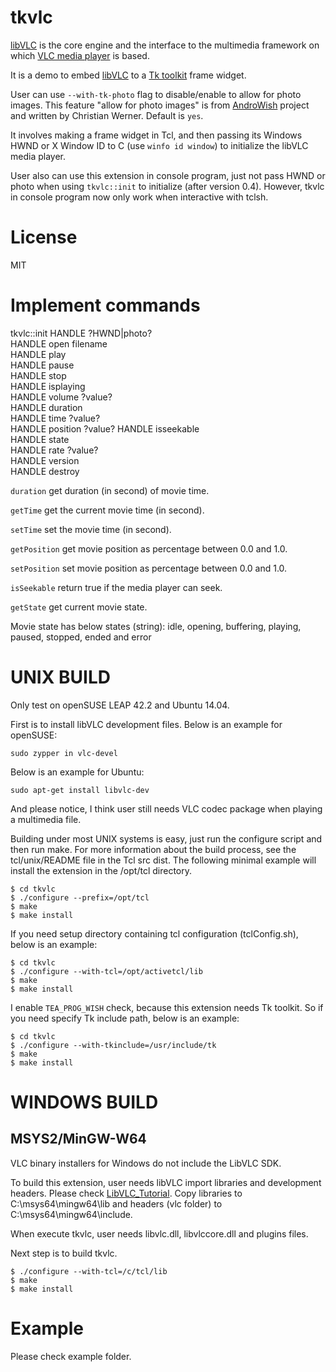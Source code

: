 tkvlc
=====

[libVLC](http://www.videolan.org/vlc/libvlc.html) is the core engine
and the interface to the multimedia framework on which
[VLC media player](http://www.videolan.org/vlc/) is based.

It is a demo to embed [libVLC](https://wiki.videolan.org/LibVLC/)
to a [Tk toolkit](http://www.tcl.tk/) frame widget.

User can use `--with-tk-photo` flag to disable/enable to allow for photo images.
This feature "allow for photo images" is from 
[AndroWish](https://www.androwish.org/index.html/home) project
and written by Christian Werner. Default is `yes`.

It involves making a frame widget in Tcl, and then passing its Windows
HWND or X Window ID to C (use `winfo id window`) to initialize the
libVLC media player.

User also can use this extension in console program, just not pass HWND or photo 
when using `tkvlc::init` to initialize (after version 0.4).
However, tkvlc in console program now only work when interactive with tclsh.


License
=====

MIT


Implement commands
=====

tkvlc::init HANDLE ?HWND|photo?  
HANDLE open filename  
HANDLE play  
HANDLE pause  
HANDLE stop  
HANDLE isplaying  
HANDLE volume ?value?  
HANDLE duration  
HANDLE time ?value?  
HANDLE position ?value?
HANDLE isseekable  
HANDLE state  
HANDLE rate ?value?  
HANDLE version  
HANDLE destroy

`duration` get duration (in second) of movie time.

`getTime` get the current movie time (in second).

`setTime` set the movie time (in second).

`getPosition` get movie position as percentage between 0.0 and 1.0.

`setPosition` set movie position as percentage between 0.0 and 1.0.

`isSeekable` return true if the media player can seek.

`getState` get current movie state.

Movie state has below states (string): idle, opening, buffering, playing,
paused, stopped, ended and error


UNIX BUILD
=====

Only test on openSUSE LEAP 42.2 and Ubuntu 14.04.

First is to install libVLC development files. Below is an example for openSUSE:

    sudo zypper in vlc-devel

Below is an example for Ubuntu:

    sudo apt-get install libvlc-dev

And please notice, I think user still needs VLC codec package when playing a multimedia file.

Building under most UNIX systems is easy, just run the configure script
and then run make. For more information about the build process, see
the tcl/unix/README file in the Tcl src dist. The following minimal
example will install the extension in the /opt/tcl directory.

    $ cd tkvlc
    $ ./configure --prefix=/opt/tcl
    $ make
    $ make install

If you need setup directory containing tcl configuration (tclConfig.sh),
below is an example:

    $ cd tkvlc
    $ ./configure --with-tcl=/opt/activetcl/lib
    $ make
    $ make install

I enable `TEA_PROG_WISH` check, because this extension needs Tk toolkit.
So if you need specify Tk include path, below is an example:

    $ cd tkvlc
    $ ./configure --with-tkinclude=/usr/include/tk
    $ make
    $ make install

WINDOWS BUILD
=====

## MSYS2/MinGW-W64

VLC binary installers for Windows do not include the LibVLC SDK.

To build this extension, user needs libVLC import libraries and development headers.
Please check [LibVLC_Tutorial](https://wiki.videolan.org/LibVLC_Tutorial/#Windows).
Copy libraries to C:\msys64\mingw64\lib and headers (vlc folder) to C:\msys64\mingw64\include.

When execute tkvlc, user needs libvlc.dll, libvlccore.dll and plugins files.

Next step is to build tkvlc.

    $ ./configure --with-tcl=/c/tcl/lib
    $ make
    $ make install

Example
=====

Please check example folder.

